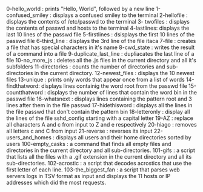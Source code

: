 0-hello_world : prints "Hello, World", followed by a new line
1-confused_smiley : displays a confused smiley to the terminal
2-hellofile : displays the contents of /etc/passwd to the terminal
3- twofiles : displays the contents of passwd and hosts to the terminal
4-lastlines: displays the last 10 lines of the passwd file
5-firstlines : dsisplays the first 10 lines of the passwd file
6-third_line : displays the 3rd line of the file itaca
7-file : creates a file that has special characters in it's name
8-cwd_state : writes the result of a command into a file
9-duplicate_last_line : dupliacates the last line of a file
10-no_more_js : deletes all the .js files in the current directory and all it's subfolders
11-directories : counts the number of directories and sub-directories in the current directory.
12-newest_files : displays the 10 newest files
13-unique : prints only words that appear once from a list of words
14-findthatword: displays lines containig the word root from the passwd file
15-countthatword : displays the number of lines that contain the word bin in the passwd file
16-whatsnext : displays lines containing the pattern root and 3 lines after them in the file passwd
17-hidethisword : displays all the lines in the file passwd that don't contain the pattern bin
18-letteronly : display all the lines of the file sshd_config starting with a capital letter
19-AZ : replace all characters A and c from input to Z and e respectively
20-hiago : removes all letters c and C from input
21-reverse : reverses its input
22-users_and_homes : displays all users and their home directories sorted by users
100-empty_casks : a command that finds all empty files and directories in the current directory and all sub-directories.
101-gifs : a script that lists all the files with a .gif extension in the current directory and all its sub-directories.
102-acrostic : a script that decodes acrostics that use the first letter of each line.
103-the_biggest_fan : a script that parses web servers logs in TSV format as input and displays the 11 hosts or IP addresses which did the most requests.
